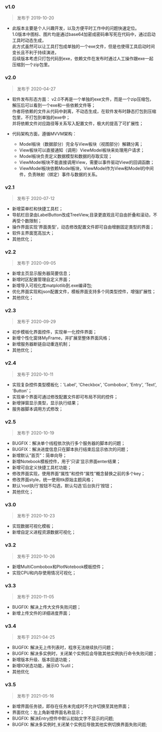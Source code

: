 
### v1.0
  > 发布于 2019-10-20
  * 此版本主要是个人兴趣开发，以及方便平时工作中的问题快速定位。  
    1.0版本中图标、图片均是通过base64加密成密码串写死在代码中，通过启动工具时动态生成，  
    此方式虽然可以让工具打包成单独的一个exe文件，但是也使得工具启动时间变长且不利于持续演进，  
    后续版本考虑只打包代码到exe，依赖文件在发布时通过人工操作跟exe一起压缩到一个zip包里。

### v2.0
  > 发布于 2020-04-27
  * 软件发布形态方面：
    v2.0不再是一个单独的exe文件，而是一个zip压缩包，解压后可以看到一个exe和一些依赖文件等；  
    作者将依赖的文件从代码中剥离，不动态生成，在软件发布时静态打包到压缩包里，不打包到单独的exe中；  
    并将依赖文件对应路径等关系写入配置文件，极大的提高了可扩展性；

  * 代码架构方面，遵循MVVM架构：  
    - Model板块（数据部分）完全与View板块（视图部分）解耦分离；  
    - View板块可以直接通知（调用）ViewModel板块来处理用户请求；  
    - Model板块负责定义数据模型和数据的存取实现；  
    - ViewModel板块不能直接调用View，需要以事件驱动View的回调函数；  
    - ViewModel板块依赖Model板块，ViewModel作为View和Model的中间件，负责映射（绑定）事件与数据的关系。  

### v2.1
  > 发布于 2020-07-12
  * 新增菜单栏和快捷工具栏；
  * 导航栏目录由LabelButton改成TreeView,目录更直观且可自由折叠和滚动，不再受个数限制；
  * 操作界面实现‘界面类型’，动态修改配置文件即可自由增删固定类型的界面；
  * 软件主界面宽高加大；
  * 其他优化；
        
### v2.2
  > 发布于 2020-09-05
  * 新增主页显示服务器简要信息；
  * 新增时区配置管理自定义界面；
  * 新增导入可视化库matplotlib到.exe编译包;
  * 优化界面实现和json配置文件，模板界面支持多个同类型控件，增强扩展性；
  * 其他优化；
    
### v2.3
  > 发布于 2020-09-29
  * 初步模板化界面控件，实现单一化控件界面；
  * 新增个性化窗体MyFrame，并扩展至整体界面风格；
  * 新增服务器断链自动重连机制；
  * 其他优化；    
   
### v2.4
  > 发布于 2020-10-11
  * 实现复杂控件类型模板化：'Label', 'Checkbox', 'Combobox', 'Entry', 'Text', 'Button'；
  * 实现单个界面可通过修改配置文件即可布局不同的控件；
  * 新增弹窗显示类型，显示执行结果；
  * 服务器脚本调用方式修改；
       
### v2.5
  > 发布于 2020-10-19
  * BUGFIX：解决单个线程依次执行多个服务器的脚本的问题；
  * BUGFIX：解决进度信息只在脚本执行结束后显示依次的问题；
  * 新增默认“首页”：简单向导；
  * 新增Notebook模板控件，用于‘只读’显示界面enter结果；
  * 新增可自定义快捷工具栏功能；
  * 修改界面实现，使用界面“属性”和控件“属性”概念替换之前的多个key；
  * 修改界面style，统一使用ttk原始主题风格；
  * 默认‘root执行’按钮不勾选，默认勾选‘后台执行’按钮；
  * 其他优化；

### v3.0
  > 发布于 2020-10-23
  * 实现数据可视化模板；
  * 新增自定义进程资源数据可视化；

### v3.2
  > 发布于 2020-10-26
  * 新增MultiCombobox和PlotNotebook模板控件；
  * 实现CPU和内存使用情况可视化；

### v3.3
  > 发布于 2020-11-05
  * BUGFIX: 解决上传大文件失败问题；
  * 新增上传文件的详细进度界面；

### v3.4
  > 发布于 2021-04-25
  * BUGFIX: 解决无上传列表时，程序无法继续执行问题；
  * BUGFIX: 解决多实例时，关闭某个实例后会导致其他实例执行命令失败问题；
  * 新增版本升级、版本回退功能；
  * 新增IO状态功能，展示IO %util；
  * 其他优化

### v3.5
  > 发布于 2021-05-16
  * 新增界面任务锁，即存在任务未完成时不允许切换至其他界面；
  * 界面优化：左上角新增界面名称显示；
  * BUGFIX: 解决Entry控件中默认初始文字不显示的问题;
  * BUGFIX: 解决多实例时,关闭某个实例后导致其他实例切换界面失败问题;
